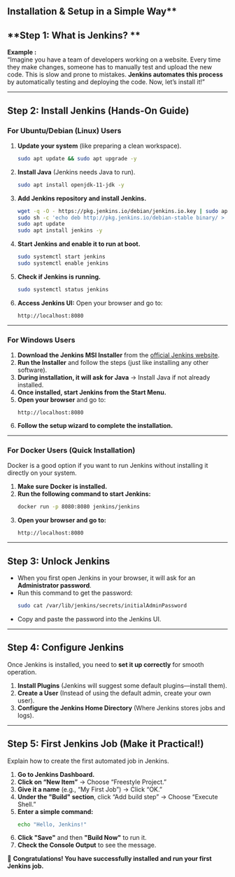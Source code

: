 ## Installation & Setup in a Simple Way**  

## **Step 1: What is Jenkins? **  

**Example :**  
“Imagine you have a team of developers working on a website. Every time they make changes, someone has to manually test and upload the new code. This is slow and prone to mistakes. **Jenkins automates this process** by automatically testing and deploying the code. Now, let’s install it!”  

---

## **Step 2: Install Jenkins (Hands-On Guide)**  
### **For Ubuntu/Debian (Linux) Users**  
1. **Update your system** (like preparing a clean workspace).  
   ```sh
   sudo apt update && sudo apt upgrade -y
   ```
2. **Install Java** (Jenkins needs Java to run).  
   ```sh
   sudo apt install openjdk-11-jdk -y
   ```
3. **Add Jenkins repository and install Jenkins.**  
   ```sh
   wget -q -O - https://pkg.jenkins.io/debian/jenkins.io.key | sudo apt-key add -
   sudo sh -c 'echo deb http://pkg.jenkins.io/debian-stable binary/ > /etc/apt/sources.list.d/jenkins.list'
   sudo apt update
   sudo apt install jenkins -y
   ```
4. **Start Jenkins and enable it to run at boot.**  
   ```sh
   sudo systemctl start jenkins
   sudo systemctl enable jenkins
   ```
5. **Check if Jenkins is running.**  
   ```sh
   sudo systemctl status jenkins
   ```
6. **Access Jenkins UI:** Open your browser and go to:  
   ```
   http://localhost:8080
   ```

---

### **For Windows Users**
1. **Download the Jenkins MSI Installer** from the [official Jenkins website](https://www.jenkins.io/download/).  
2. **Run the Installer** and follow the steps (just like installing any other software).  
3. **During installation, it will ask for Java** → Install Java if not already installed.  
4. **Once installed, start Jenkins from the Start Menu.**  
5. **Open your browser** and go to:  
   ```
   http://localhost:8080
   ```
6. **Follow the setup wizard to complete the installation.**

---

### **For Docker Users (Quick Installation)**
Docker is a good option if you want to run Jenkins without installing it directly on your system.  

1. **Make sure Docker is installed.**  
2. **Run the following command to start Jenkins:**  
   ```sh
   docker run -p 8080:8080 jenkins/jenkins
   ```
3. **Open your browser and go to:**  
   ```
   http://localhost:8080
   ```

---

## **Step 3: Unlock Jenkins**  
- When you first open Jenkins in your browser, it will ask for an **Administrator password**.  
- Run this command to get the password:  
  ```sh
  sudo cat /var/lib/jenkins/secrets/initialAdminPassword
  ```
- Copy and paste the password into the Jenkins UI.

---

## **Step 4: Configure Jenkins**  
Once Jenkins is installed, you need to **set it up correctly** for smooth operation.  

1. **Install Plugins** (Jenkins will suggest some default plugins—install them).  
2. **Create a User** (Instead of using the default admin, create your own user).  
3. **Configure the Jenkins Home Directory** (Where Jenkins stores jobs and logs).  

---

## **Step 5: First Jenkins Job (Make it Practical!)**  
Explain how to create the first automated job in Jenkins.  

1. **Go to Jenkins Dashboard.**  
2. **Click on “New Item”** → Choose “Freestyle Project.”  
3. **Give it a name** (e.g., “My First Job”) → Click “OK.”  
4. **Under the "Build" section**, click “Add build step” → Choose “Execute Shell.”  
5. **Enter a simple command:**
   ```sh
   echo "Hello, Jenkins!"
   ```
6. **Click "Save"** and then **"Build Now"** to run it.  
7. **Check the Console Output** to see the message.  

🚀 **Congratulations! You have successfully installed and run your first Jenkins job.**  


